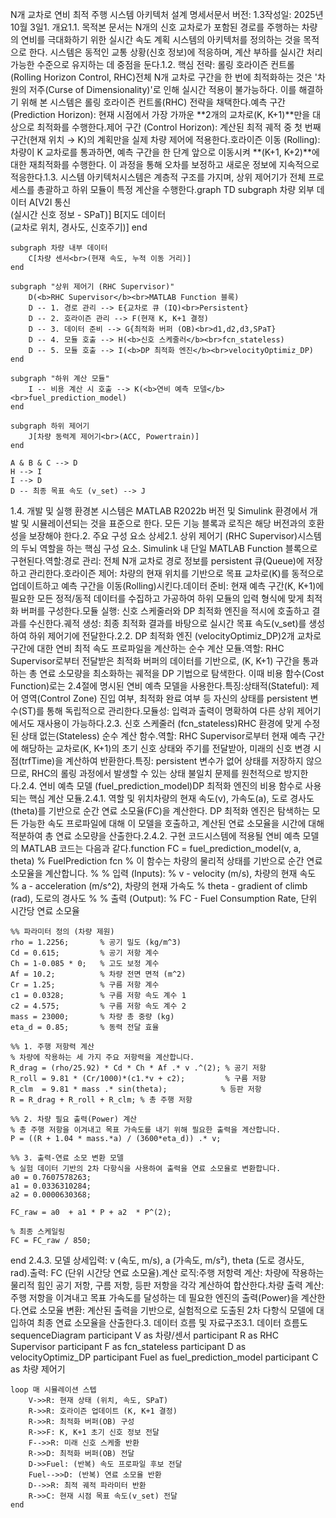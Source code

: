 N개 교차로 연비 최적 주행 시스템 아키텍처 설계 명세서문서 버전: 1.3작성일: 2025년 10월 3일1. 개요1.1. 목적본 문서는 N개의 신호 교차로가 포함된 경로를 주행하는 차량의 연비를 극대화하기 위한 실시간 속도 계획 시스템의 아키텍처를 정의하는 것을 목적으로 한다. 시스템은 동적인 교통 상황(신호 정보)에 적응하며, 계산 부하를 실시간 처리 가능한 수준으로 유지하는 데 중점을 둔다.1.2. 핵심 전략: 롤링 호라이즌 컨트롤 (Rolling Horizon Control, RHC)전체 N개 교차로 구간을 한 번에 최적화하는 것은 '차원의 저주(Curse of Dimensionality)'로 인해 실시간 적용이 불가능하다. 이를 해결하기 위해 본 시스템은 롤링 호라이즌 컨트롤(RHC) 전략을 채택한다.예측 구간 (Prediction Horizon): 현재 시점에서 가장 가까운 **2개의 교차로(K, K+1)**만을 대상으로 최적화를 수행한다.제어 구간 (Control Horizon): 계산된 최적 궤적 중 첫 번째 구간(현재 위치 → K)의 계획만을 실제 차량 제어에 적용한다.호라이즌 이동 (Rolling): 차량이 K 교차로를 통과하면, 예측 구간을 한 단계 앞으로 이동시켜 **(K+1, K+2)**에 대한 재최적화를 수행한다. 이 과정을 통해 오차를 보정하고 새로운 정보에 지속적으로 적응한다.1.3. 시스템 아키텍처시스템은 계층적 구조를 가지며, 상위 제어기가 전체 프로세스를 총괄하고 하위 모듈이 특정 계산을 수행한다.graph TD
    subgraph 차량 외부 데이터
        A[V2I 통신<br>(실시간 신호 정보 - SPaT)]
        B[지도 데이터<br>(교차로 위치, 경사도, 신호주기)]
    end
    
    subgraph 차량 내부 데이터
        C[차량 센서<br>(현재 속도, 누적 이동 거리)]
    end

    subgraph "상위 제어기 (RHC Supervisor)"
        D(<b>RHC Supervisor</b><br>MATLAB Function 블록)
        D -- 1. 경로 관리 --> E{교차로 큐 (IQ)<br>Persistent}
        D -- 2. 호라이즌 관리 --> F(현재 K, K+1 결정)
        D -- 3. 데이터 준비 --> G{최적화 버퍼 (OB)<br>d1,d2,d3,SPaT}
        D -- 4. 모듈 호출 --> H(<b>신호 스케줄러</b><br>fcn_stateless)
        D -- 5. 모듈 호출 --> I(<b>DP 최적화 엔진</b><br>velocityOptimiz_DP)
    end
    
    subgraph "하위 계산 모듈"
        I -- 비용 계산 시 호출 --> K(<b>연비 예측 모델</b><br>fuel_prediction_model)
    end
    
    subgraph 하위 제어기
        J[차량 동력계 제어기<br>(ACC, Powertrain)]
    end

    A & B & C --> D
    H --> I
    I --> D
    D -- 최종 목표 속도 (v_set) --> J
1.4. 개발 및 실행 환경본 시스템은 MATLAB R2022b 버전 및 Simulink 환경에서 개발 및 시뮬레이션되는 것을 표준으로 한다. 모든 기능 블록과 로직은 해당 버전과의 호환성을 보장해야 한다.2. 주요 구성 요소 상세2.1. 상위 제어기 (RHC Supervisor)시스템의 두뇌 역할을 하는 핵심 구성 요소. Simulink 내 단일 MATLAB Function 블록으로 구현된다.역할:경로 관리: 전체 N개 교차로 경로 정보를 persistent 큐(Queue)에 저장하고 관리한다.호라이즌 제어: 차량의 현재 위치를 기반으로 목표 교차로(K)를 동적으로 업데이트하고 예측 구간을 이동(Rolling)시킨다.데이터 준비: 현재 예측 구간(K, K+1)에 필요한 모든 정적/동적 데이터를 수집하고 가공하여 하위 모듈의 입력 형식에 맞게 최적화 버퍼를 구성한다.모듈 실행: 신호 스케줄러와 DP 최적화 엔진을 적시에 호출하고 결과를 수신한다.궤적 생성: 최종 최적화 결과를 바탕으로 실시간 목표 속도(v_set)를 생성하여 하위 제어기에 전달한다.2.2. DP 최적화 엔진 (velocityOptimiz_DP)2개 교차로 구간에 대한 연비 최적 속도 프로파일을 계산하는 순수 계산 모듈.역할: RHC Supervisor로부터 전달받은 최적화 버퍼의 데이터를 기반으로, (K, K+1) 구간을 통과하는 총 연료 소모량을 최소화하는 궤적을 DP 기법으로 탐색한다. 이때 비용 함수(Cost Function)로는 2.4절에 명시된 연비 예측 모델을 사용한다.특징:상태적(Stateful): 제어 영역(Control Zone) 진입 여부, 최적화 완료 여부 등 자신의 상태를 persistent 변수(ST)를 통해 독립적으로 관리한다.모듈성: 입력과 출력이 명확하여 다른 상위 제어기에서도 재사용이 가능하다.2.3. 신호 스케줄러 (fcn_stateless)RHC 환경에 맞게 수정된 상태 없는(Stateless) 순수 계산 함수.역할: RHC Supervisor로부터 현재 예측 구간에 해당하는 교차로(K, K+1)의 초기 신호 상태와 주기를 전달받아, 미래의 신호 변경 시점(trfTime)을 계산하여 반환한다.특징: persistent 변수가 없어 상태를 저장하지 않으므로, RHC의 롤링 과정에서 발생할 수 있는 상태 불일치 문제를 원천적으로 방지한다.2.4. 연비 예측 모델 (fuel_prediction_model)DP 최적화 엔진의 비용 함수로 사용되는 핵심 계산 모듈.2.4.1. 역할 및 위치차량의 현재 속도(v), 가속도(a), 도로 경사도(theta)를 기반으로 순간 연료 소모율(FC)을 계산한다. DP 최적화 엔진은 탐색하는 모든 가능한 속도 프로파일에 대해 이 모델을 호출하고, 계산된 연료 소모율을 시간에 대해 적분하여 총 연료 소모량을 산출한다.2.4.2. 구현 코드시스템에 적용될 연비 예측 모델의 MATLAB 코드는 다음과 같다.function FC = fuel_prediction_model(v, a, theta)
% FuelPrediction fcn
% 이 함수는 차량의 물리적 상태를 기반으로 순간 연료 소모율을 계산합니다.
%
% 입력 (Inputs):
%   v     - velocity (m/s), 차량의 현재 속도
%   a     - acceleration (m/s^2), 차량의 현재 가속도
%   theta - gradient of climb (rad), 도로의 경사도
%
% 출력 (Output):
%   FC    - Fuel Consumption Rate, 단위 시간당 연료 소모율

    %% 파라미터 정의 (차량 제원)
    rho = 1.2256;       % 공기 밀도 (kg/m^3)
    Cd = 0.615;         % 공기 저항 계수
    Ch = 1-0.085 * 0;   % 고도 보정 계수
    Af = 10.2;          % 차량 전면 면적 (m^2)
    Cr = 1.25;          % 구름 저항 계수
    c1 = 0.0328;        % 구름 저항 속도 계수 1
    c2 = 4.575;         % 구름 저항 속도 계수 2
    mass = 23000;       % 차량 총 중량 (kg)
    eta_d = 0.85;       % 동력 전달 효율
    
    %% 1. 주행 저항력 계산
    % 차량에 작용하는 세 가지 주요 저항력을 계산합니다.
    R_drag = (rho/25.92) * Cd * Ch * Af .* v .^(2); % 공기 저항
    R_roll = 9.81 * (Cr/1000)*(c1.*v + c2);         % 구름 저항
    R_clm  = 9.81 * mass .* sin(theta);            % 등판 저항
    R = R_drag + R_roll + R_clm; % 총 주행 저항
    
    %% 2. 차량 필요 출력(Power) 계산
    % 총 주행 저항을 이겨내고 목표 가속도를 내기 위해 필요한 출력을 계산합니다.
    P = ((R + 1.04 * mass.*a) / (3600*eta_d)) .* v; 
    
    %% 3. 출력-연료 소모 변환 모델
    % 실험 데이터 기반의 2차 다항식을 사용하여 출력을 연료 소모율로 변환합니다.
    a0 = 0.7607578263;
    a1 = 0.0336310284;
    a2 = 0.0000630368;
    
    FC_raw = a0  + a1 * P + a2  * P^(2);
    
    % 최종 스케일링
    FC = FC_raw / 850;
end
2.4.3. 모델 상세입력: v (속도, m/s), a (가속도, m/s²), theta (도로 경사도, rad).출력: FC (단위 시간당 연료 소모율).계산 로직:주행 저항력 계산: 차량에 작용하는 물리적 힘인 공기 저항, 구름 저항, 등판 저항을 각각 계산하여 합산한다.차량 출력 계산: 주행 저항을 이겨내고 목표 가속도를 달성하는 데 필요한 엔진의 출력(Power)을 계산한다.연료 소모율 변환: 계산된 출력을 기반으로, 실험적으로 도출된 2차 다항식 모델에 대입하여 최종 연료 소모율을 산출한다.3. 데이터 흐름 및 자료구조3.1. 데이터 흐름도sequenceDiagram
    participant V as 차량/센서
    participant R as RHC Supervisor
    participant F as fcn_stateless
    participant D as velocityOptimiz_DP
    participant Fuel as fuel_prediction_model
    participant C as 차량 제어기

    loop 매 시뮬레이션 스텝
        V->>R: 현재 상태 (위치, 속도, SPaT)
        R->>R: 호라이즌 업데이트 (K, K+1 결정)
        R->>R: 최적화 버퍼(OB) 구성
        R->>F: K, K+1 초기 신호 정보 전달
        F-->>R: 미래 신호 스케줄 반환
        R->>D: 최적화 버퍼(OB) 전달
        D->>Fuel: (반복) 속도 프로파일 후보 전달
        Fuel-->>D: (반복) 연료 소모율 반환
        D-->>R: 최적 궤적 파라미터 반환
        R->>C: 현재 시점 목표 속도(v_set) 전달
    end
